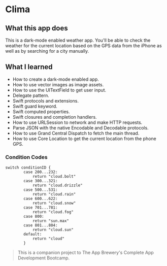 #  Clima

## What this app does

This is a dark-mode enabled weather app. You'll be able to check the weather for the current location based on the GPS data from the iPhone as well as by searching for a city manually.

## What I learned

* How to create a dark-mode enabled app.
* How to use vector images as image assets.
* How to use the UITextField to get user input. 
* Delegate pattern.
* Swift protocols and extensions. 
* Swift guard keyword. 
* Swift computed properties.
* Swift closures and completion handlers.
* How to use URLSession to network and make HTTP requests.
* Parse JSON with the native Encodable and Decodable protocols. 
* How to use Grand Central Dispatch to fetch the main thread.
* How to use Core Location to get the current location from the phone GPS. 

### Condition Codes
```
switch conditionID {
        case 200...232:
            return "cloud.bolt"
        case 300...321:
            return "cloud.drizzle"
        case 500...531:
            return "cloud.rain"
        case 600...622:
            return "cloud.snow"
        case 701...781:
            return "cloud.fog"
        case 800:
            return "sun.max"
        case 801...804:
            return "cloud.sun"
        default:
            return "cloud"
        }
```

>This is a companion project to The App Brewery's Complete App Development Bootcamp.

